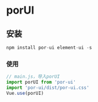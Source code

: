 # porUI

## 安装
```javascript
npm install por-ui element-ui -s
```

### 使用
```javascript
// main.js，导入porUI
import porUI from 'por-ui'
import 'por-ui/dist/por-ui.css'
Vue.use(porUI)

```